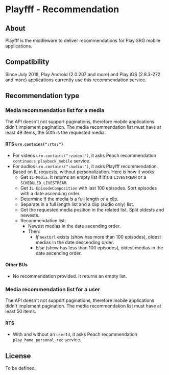 Playfff - Recommendation
=============

## About

Playfff is the middleware to deliver recommendations for Play SRG mobile applications.

## Compatibility

Since July 2018, Play Android (2.0.207 and more) and Play iOS (2.8.3-272 and more) applications currently use this recommendation service.

## Recommendation type

### Media recommendation list for a media

The API doesn't not support paginations, therefore mobile applications didn't implement pagination. The media recommendation list must have at least 49 items, the 50th is the requested media.

#### RTS `urn.contains(":rts:")`

- For videos `urn.contains(":video:")`, it asks Peach recommendation `continuous_playback_mobile` service.
- For audios `urn.contains(":audio:")`, it asks Playfff recommendation. Based on IL requests, without personalization. Here is how it works:
	- Get `IL-Media`. It returns an empty list if it's a `LIVESTREAM` or a `SCHEDULED_LIVESTREAM`.
	- Get `IL-EpisodeComposition` with last 100 episodes. Sort episodes with a date ascending order.
	- Determine if the media is a full length or a clip.
	- Separate in a full length list and a clip (audio only) list.
	- Get the requested media position in the related list. Split oldests and newests.
	- Recommendation list:
		- Newest medias in the date ascending order.
		- Then:
			- *If* `nextUrl` exists (show has more than 100 episodes), oldest medias in the date descending order.
			- *Else* (show has less than 100 episodes), oldest medias in the date ascending order.

#### Other BUs

- No recommendation provided. It returns an empty list.

### Media recommendation list for a user

The API doesn't not support paginations, therefore mobile applications didn't implement pagination. The media recommendation list must have at least 50 items.

#### RTS

- With and without an `userId`, it asks Peach recommendation `play_home_personal_rec` service.
 
## License

To be defined.
